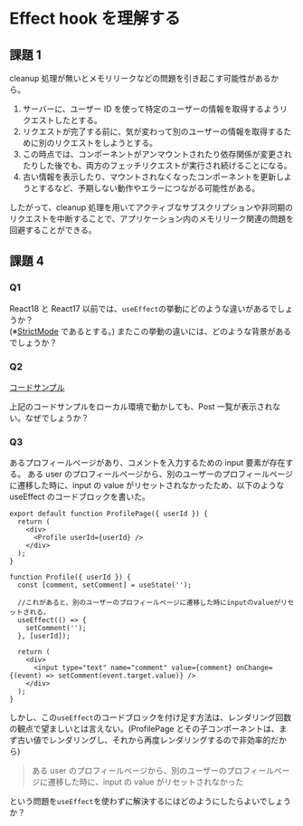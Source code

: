 # Effect hook を理解する

## 課題 1

cleanup 処理が無いとメモリリークなどの問題を引き起こす可能性があるから。

1. サーバーに、ユーザー ID を使って特定のユーザーの情報を取得するようリクエストしたとする。
2. リクエストが完了する前に、気が変わって別のユーザーの情報を取得するために別のリクエストをしようとする。
3. この時点では、コンポーネントがアンマウントされたり依存関係が変更されたりした後でも、両方のフェッチリクエストが実行され続けることになる。
4. 古い情報を表示したり、マウントされなくなったコンポーネントを更新しようとするなど、予期しない動作やエラーにつながる可能性がある。

したがって、cleanup 処理を用いてアクティブなサブスクリプションや非同期のリクエストを中断することで、アプリケーション内のメモリリーク関連の問題を回避することができる。

## 課題 4

### Q1

React18 と React17 以前では、`useEffect`の挙動にどのような違いがあるでしょうか？  
(※[StrictMode](https://react.dev/reference/react/StrictMode) であるとする。)
またこの挙動の違いには、どのような背景があるでしょうか？

### Q2

[コードサンプル](https://gist.github.com/UR-deR/6e36bf2e4e18a321b20deefc52dbbdee)

上記のコードサンプルをローカル環境で動かしても、Post 一覧が表示されない。なぜでしょうか？

### Q3

あるプロフィールページがあり、コメントを入力するための input 要素が存在する。
ある user のプロフィールページから、別のユーザーのプロフィールページに遷移した時に、input の value がリセットされなかったため、以下のような useEffect のコードブロックを書いた。

```tsx
export default function ProfilePage({ userId }) {
  return (
    <div>
      <Profile userId={userId} />
    </div>
  );
}

function Profile({ userId }) {
  const [comment, setComment] = useState('');

  //これがあると、別のユーザーのプロフィールページに遷移した時にinputのvalueがリセットされる。
  useEffect(() => {
    setComment('');
  }, [userId]);

  return (
    <div>
      <input type="text" name="comment" value={comment} onChange={(event) => setComment(event.target.value)} />
    </div>
  );
}
```

しかし、この`useEffect`のコードブロックを付け足す方法は、レンダリング回数の観点で望ましいとは言えない。(ProfilePage とその子コンポーネントは、まず古い値でレンダリングし、それから再度レンダリングするので非効率的だから)

> ある user のプロフィールページから、別のユーザーのプロフィールページに遷移した時に、input の value がリセットされなかった

という問題を`useEffect`を使わずに解決するにはどのようにしたらよいでしょうか？
